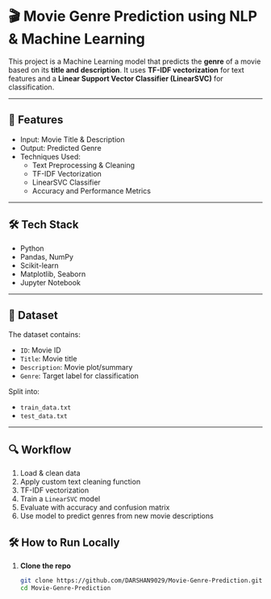 # 🎬 Movie Genre Prediction using NLP & Machine Learning

This project is a Machine Learning model that predicts the **genre** of a movie based on its **title and description**. It uses **TF-IDF vectorization** for text features and a **Linear Support Vector Classifier (LinearSVC)** for classification.

---

## 📌 Features

- Input: Movie Title & Description
- Output: Predicted Genre
- Techniques Used:
  - Text Preprocessing & Cleaning
  - TF-IDF Vectorization
  - LinearSVC Classifier
  - Accuracy and Performance Metrics

---

## 🛠️ Tech Stack

- Python
- Pandas, NumPy
- Scikit-learn
- Matplotlib, Seaborn
- Jupyter Notebook

---

## 📂 Dataset

The dataset contains:
- `ID`: Movie ID
- `Title`: Movie title
- `Description`: Movie plot/summary
- `Genre`: Target label for classification

Split into:
- `train_data.txt`
- `test_data.txt`

---

## 🔍 Workflow

1. Load & clean data
2. Apply custom text cleaning function
3. TF-IDF vectorization
4. Train a `LinearSVC` model
5. Evaluate with accuracy and confusion matrix
6. Use model to predict genres from new movie descriptions

## 🛠 How to Run Locally

1. **Clone the repo**

   ```bash
   git clone https://github.com/DARSHAN9029/Movie-Genre-Prediction.git
   cd Movie-Genre-Prediction
